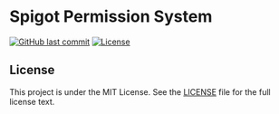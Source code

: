 # Spigot Permission System

[![GitHub last commit](https://img.shields.io/github/last-commit/superlandnetwork/old-spigot-permissionsystem-plugin?logo=github&style=for-the-badge)](https://github.com/superlandnetwork/old-spigot-permissionsystem-plugin/commits)
[![License](https://img.shields.io/github/license/superlandnetwork/old-spigot-permissionsystem-plugin?style=for-the-badge)](https://github.com/superlandnetwork/old-spigot-permissionsystem-plugin/blob/main/LICENSE)

## License

This project is under the MIT License. See the [LICENSE](https://github.com/superlandnetwork/old-spigot-permissionsystem-plugin/blob/main/LICENSE) file for the full license text.
